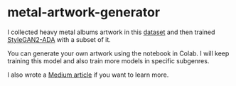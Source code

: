 # metal-artwork-generator
I collected heavy metal albums artwork in this [dataset](https://www.kaggle.com/benjamnmachn/metal-albums-artwork) 
and then trained [StyleGAN2-ADA](https://github.com/NVlabs/stylegan2-ada) with a subset of it.

You can generate your own artwork using the notebook in Colab. I will keep training this model and also train more models in specific subgenres.

I also wrote a [Medium article](https://medium.com/@machin.benjamin/training-a-heavy-metal-artwork-generator-using-stylegan2-ada-1c1e30bc1e9b) if you want to learn more.
